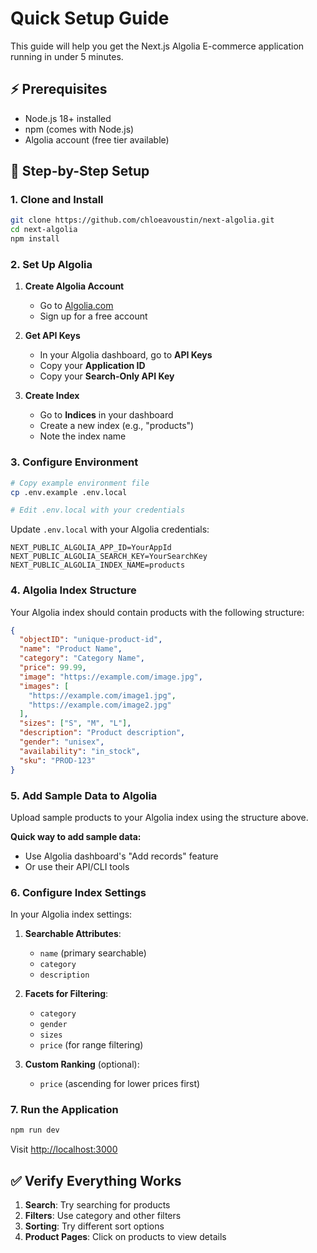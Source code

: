 # Quick Setup Guide

This guide will help you get the Next.js Algolia E-commerce application running in under 5 minutes.

## ⚡ Prerequisites

- Node.js 18+ installed
- npm (comes with Node.js)
- Algolia account (free tier available)

## 🚀 Step-by-Step Setup

### 1. Clone and Install

```bash
git clone https://github.com/chloeavoustin/next-algolia.git
cd next-algolia
npm install
```

### 2. Set Up Algolia

1. **Create Algolia Account**

   - Go to [Algolia.com](https://www.algolia.com/)
   - Sign up for a free account

2. **Get API Keys**

   - In your Algolia dashboard, go to **API Keys**
   - Copy your **Application ID**
   - Copy your **Search-Only API Key**

3. **Create Index**
   - Go to **Indices** in your dashboard
   - Create a new index (e.g., "products")
   - Note the index name

### 3. Configure Environment

```bash
# Copy example environment file
cp .env.example .env.local

# Edit .env.local with your credentials
```

Update `.env.local` with your Algolia credentials:

```env
NEXT_PUBLIC_ALGOLIA_APP_ID=YourAppId
NEXT_PUBLIC_ALGOLIA_SEARCH_KEY=YourSearchKey
NEXT_PUBLIC_ALGOLIA_INDEX_NAME=products
```

### 4. Algolia Index Structure

Your Algolia index should contain products with the following structure:

```json
{
  "objectID": "unique-product-id",
  "name": "Product Name",
  "category": "Category Name",
  "price": 99.99,
  "image": "https://example.com/image.jpg",
  "images": [
    "https://example.com/image1.jpg",
    "https://example.com/image2.jpg"
  ],
  "sizes": ["S", "M", "L"],
  "description": "Product description",
  "gender": "unisex",
  "availability": "in_stock",
  "sku": "PROD-123"
}
```

### 5. Add Sample Data to Algolia

Upload sample products to your Algolia index using the structure above.

**Quick way to add sample data:**

- Use Algolia dashboard's "Add records" feature
- Or use their API/CLI tools

### 6. Configure Index Settings

In your Algolia index settings:

1. **Searchable Attributes**:

   - `name` (primary searchable)
   - `category`
   - `description`

2. **Facets for Filtering**:

   - `category`
   - `gender`
   - `sizes`
   - `price` (for range filtering)

3. **Custom Ranking** (optional):
   - `price` (ascending for lower prices first)

### 7. Run the Application

```bash
npm run dev
```

Visit [http://localhost:3000](http://localhost:3000)

## ✅ Verify Everything Works

1. **Search**: Try searching for products
2. **Filters**: Use category and other filters
3. **Sorting**: Try different sort options
4. **Product Pages**: Click on products to view details

